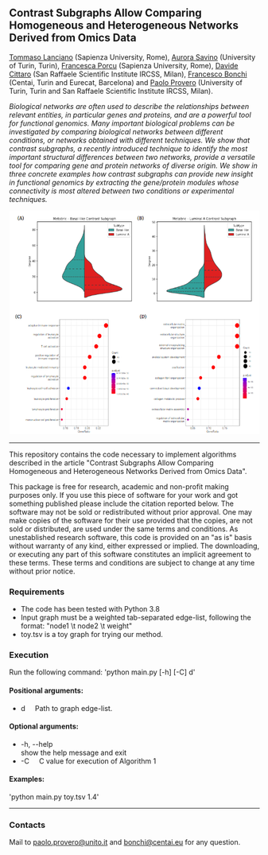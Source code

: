 ## Contrast Subgraphs Allow Comparing Homogeneous and Heterogeneous Networks Derived from Omics Data

[Tommaso Lanciano](https://phd.uniroma1.it/web/LANCIANO-TOMMASO_nP1661409_EN.aspx) (Sapienza University, Rome), [Aurora Savino](https://humantechnopole.it/it/people/aurora-savino/)  (University of Turin, Turin), [Francesca Porcu](https://www.linkedin.com/in/francesca-porcu-189a13168/?originalSubdomain=it)  (Sapienza University, Rome), [Davide Cittaro](https://research.hsr.it/en/centers/omics-sciences/innovation-lab/davide-cittaro.html)  (San Raffaele Scientific Institute IRCSS, Milan), [Francesco Bonchi](http://www.francescobonchi.com/) (Centai, Turin and Eurecat, Barcelona) and [Paolo Provero](https://biotec.campusnet.unito.it/do/docenti.pl/Alias?paolo.provero#tab-profilo) (University of Turin, Turin and San Raffaele Scientific Institute IRCSS, Milan).

_Biological networks are often used to describe the relationships between relevant entities, in particular genes and proteins, and are a powerful tool for functional genomics. Many important biological problems can be investigated by comparing biological networks between different conditions, or networks obtained with different techniques. We show that contrast subgraphs, a recently introduced technique to identify the most important structural differences between two networks, provide a versatile tool for comparing gene and protein networks of diverse origin. We show in three concrete examples how contrast subgraphs can provide new insight in functional genomics by extracting the gene/protein modules whose connectivity is most altered between two conditions or experimental techniques._


<p align="center">
  <img width="700" height="450" src="https://github.com/tlancian/bio_cs/blob/main/fig.png">
</p>


---

This repository contains the code necessary to implement algorithms described in the article "Contrast Subgraphs Allow Comparing Homogeneous and Heterogeneous Networks Derived from Omics Data".

This package is free for research, academic and non-profit making purposes only. If you use this piece of software for your work and got something published please include the citation reported below. The software may not be sold or redistributed without prior approval. One may make copies of the software for their use provided that the copies, are not sold or distributed, are used under the same terms and conditions. As unestablished research software, this code is provided on an "as is" basis without warranty of any kind, either expressed or implied. The downloading, or executing any part of this software constitutes an implicit agreement to these terms. These terms and conditions are subject to change at any time without prior notice.



### Requirements

* The code has been tested with Python 3.8
* Input graph must be a weighted tab-separated edge-list, following the format: "node1 \t node2 \t weight"
* toy.tsv is a toy graph for trying our method.



### Execution

Run the following command: 'python main.py [-h] [-C] d'

#### Positional arguments:
  * d           &nbsp;&nbsp;&nbsp;&nbsp;Path to graph edge-list.

#### Optional arguments:
  * -h, --help  
    show the help message and exit	
  * -C       &nbsp;&nbsp;&nbsp;&nbsp;C value for execution of Algorithm 1
  	
#### Examples:
'python main.py toy.tsv 1.4'  


---
  
### Contacts
Mail to [paolo.provero@unito.it](mailto:paolo.provero@unito.it) and [bonchi@centai.eu](mailto:bonchi@centai.eu) for any question.
